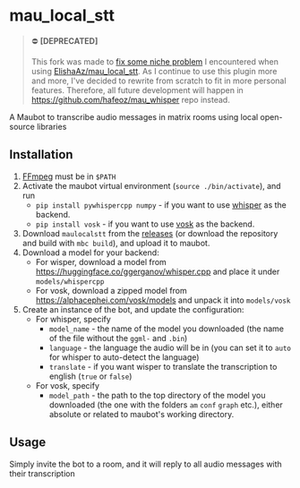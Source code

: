 # mau_local_stt

> :no_entry: **[DEPRECATED]**
> 
> This fork was made to [fix some niche problem](https://github.com/ElishaAz/mau_local_stt/compare/main...hafeoz:mau_local_stt:main) I encountered when using [ElishaAz/mau_local_stt](https://github.com/ElishaAz/mau_local_stt). As I continue to use this plugin more and more, I've decided to rewrite from scratch to fit in more personal features. Therefore, all future development will happen in https://github.com/hafeoz/mau_whisper repo instead.

A Maubot to transcribe audio messages in matrix rooms using local open-source libraries

## Installation

1. [FFmpeg](https://ffmpeg.org/) must be in `$PATH`
2. Activate the maubot virtual environment (`source ./bin/activate`), and run
    - `pip install pywhispercpp numpy` - if you want to use [whisper](https://github.com/ggerganov/whisper.cpp) as the
      backend.
    - `pip install vosk` - if you want to use [vosk](https://alphacephei.com/vosk/) as the backend.
3. Download `maulocalstt` from the [releases](https://github.com/ElishaAz/mau_local_stt/releases) (or download the
   repository and build with `mbc build`), and upload it to maubot.
4. Download a model for your backend:
   - For wisper, download a model from https://huggingface.co/ggerganov/whisper.cpp and place it under `models/whispercpp`
   - For vosk, download a zipped model from https://alphacephei.com/vosk/models and unpack it into `models/vosk`
5. Create an instance of the bot, and update the configuration:
   - For whisper, specify
     - `model_name` - the name of the model you downloaded (the name of the file without the `ggml-` and `.bin`)
     - `language` - the language the audio will be in (you can set it to `auto` for whisper to auto-detect the language)
     - `translate` - if you want wisper to translate the transcription to english (`true` or `false`)
   - For vosk, specify
     - `model_path` - the path to the top directory of the model you downloaded (the one with the folders `am` `conf` `graph` etc.), either absolute or related to maubot's working directory.

## Usage
Simply invite the bot to a room, and it will reply to all audio messages with their transcription
